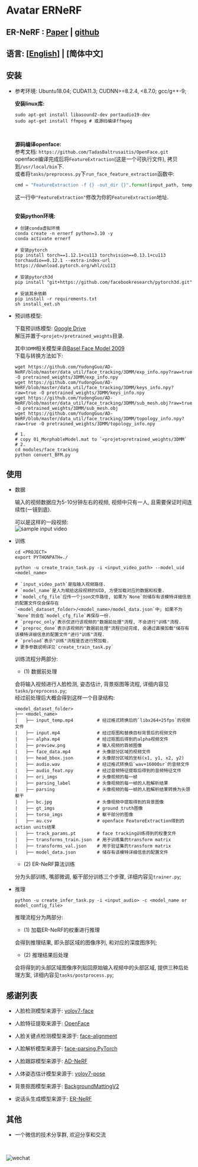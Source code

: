 # Avatar ERNeRF

## ER-NeRF : [Paper](https://arxiv.org/abs/2307.09323) | [github](https://github.com/Fictionarry/ER-NeRF.git)

## 语言: [[English](README.md)] | [简体中文]

## 安装

- 参考环境: Ubuntu18.04; CUDA11.3; CUDNN>=8.2.4, <8.7.0; gcc/g++-9;

    **安装linux库:**
    <br>
    ```shell
    sudo apt-get install libasound2-dev portaudio19-dev
    sudo apt-get install ffmpeg # 或源码编译ffmpeg
    ```
    <br>

    **源码编译openface:**
    <br>
    参考文档: `https://github.com/TadasBaltrusaitis/OpenFace.git`<br>
    openface编译完成后将`FeatureExtraction`(这是一个可执行文件), 拷贝到`/usr/local/bin`下.
    <br>
    或者将`tasks/preprocess.py`下`run_face_feature_extraction`函数中:
    ```python
    cmd = "FeatureExtraction -f {} -out_dir {}".format(input_path, temp_dir)
    ```
    这一行中`"FeatureExtraction"`修改为你的`FeatureExtraction`地址.
    <br>
    <br>

    **安装python环境:**
    <br>
    ```shell
    # 创建conda虚拟环境
    conda create -n ernerf python=3.10 -y
    conda activate ernerf

    # 安装pytorch
    pip install torch==1.12.1+cu113 torchvision==0.13.1+cu113 torchaudio==0.12.1 --extra-index-url https://download.pytorch.org/whl/cu113

    # 安装pytorch3d
    pip install "git+https://github.com/facebookresearch/pytorch3d.git"

    # 安装其余依赖
    pip install -r requirements.txt
    sh install_ext.sh
    ```

- 预训练模型:

    下载预训练模型: [Google Drive](https://drive.google.com/file/d/12kz5-UwWyKzTf7z2hFUO41Jx5wnTEbJy/view?usp=drive_link)<br>
    解压并置于`<projet>/pretrained_weights`目录.
    <br>

    其中`3DMM`相关模型来自[Basel Face Model 2009](https://faces.dmi.unibas.ch/bfm/main.php?nav=1-1-0&id=details)
    <br>
    下载与转换方法如下:

    ```shell
    wget https://github.com/YudongGuo/AD-NeRF/blob/master/data_util/face_tracking/3DMM/exp_info.npy?raw=true -O pretrained_weights/3DMM/exp_info.npy
    wget https://github.com/YudongGuo/AD-NeRF/blob/master/data_util/face_tracking/3DMM/keys_info.npy?raw=true -O pretrained_weights/3DMM/keys_info.npy
    wget https://github.com/YudongGuo/AD-NeRF/blob/master/data_util/face_tracking/3DMM/sub_mesh.obj?raw=true -O pretrained_weights/3DMM/sub_mesh.obj
    wget https://github.com/YudongGuo/AD-NeRF/blob/master/data_util/face_tracking/3DMM/topology_info.npy?raw=true -O pretrained_weights/3DMM/topology_info.npy
    ``` 

    ```shell
    # 1. 
    # copy 01_MorphableModel.mat to `<projet>pretrained_weights/3DMM`
    # 2.
    cd modules/face_tracking
    python convert_BFM.py
    ```

## 使用

- 数据

    输入的视频数据应为5-10分钟左右的视频, 视频中只有一人, 且需要保证时间连续性(一镜到底).
  
    可以是这样的一段视频:<br>
    ![sample input video](./docs/sample_video.gif)

- 训练

    ```shell
    cd <PROJECT>
    export PYTHONPATH=./

    python -u create_train_task.py -i <input_video_path> --model_uid <model_name>

    # `input_video_path`是指输入视频路径.
    # `model_name`是人为赋给这段视频的UID, 方便加载对应的数据和权重.
    # `model_cfg_file`应传一个json文件路径, 如果为`None`则储存有该模特详细信息的配置文件仅会保存在`<model_dataset_folder>/<model_name>/model_data.json`中; 如果不为`None`则会在`model_cfg_file`再保存一份.
    # `preproc_only`表示仅进行该视频的"数据前处理"流程, 不会进行"训练"流程.
    # `preproc_done`表示该视频的"数据前处理"流程已经完成, 会通过直接加载"储存有该模特详细信息的配置文件"进行"训练"流程.
    # `preload`表示"训练"流程是否进行预加载.
    # 更多参数说明详见`create_train_task.py`
    ```

    训练流程分两部分:
    <br>
    - (1) 数据前处理

    会将输入视频进行人脸检测, 姿态估计, 背景抠图等流程, 详细内容见`tasks/preprocess.py`;<br>
    经过前处理后大概会得到这样一个目录结构:
    ```
    <model_dataset_folder>
    ├── <model_name>
    |	├── input_temp.mp4         # 经过格式转换后的`libx264+25fps`的视频文件
    |	├── input.mp4              # 经过抠图和替换目标背景后的视频文件
    |	├── alpha.mp4              # 经过抠图后得到的alpha视频文件
    |	├── preview.png            # 输入视频的首帧图像
    |	├── face_data.mp4          # 头像部分区域的视频文件
    |	├── head_bbox.json         # 头像部分区域的坐标(x1, y1, x2, y2)
    |	├── audio.wav              # 经过格式转换后`wav+16000sr`的音频文件
    |	├── audio_feat.npy         # 经过音频特征提取后得到的音频特征文件
    |	├── ori_imgs               # 头像视频的每一帧
    |	├── parsing_label          # 头像视频的每一帧的人脸解析结果
    |	├── parsing                # 头像视频的每一帧的人脸解析结果转换为头颈躯干
    |	├── bc.jpg                 # 头像视频中提取得到的背景图像
    |	├── gt_imgs                # ground truth图像
    |	├── torso_imgs             # 躯干部分的图像
    |	├── au.csv                 # openface FeatureExtraction得到的action units结果
    |	├── track_params.pt        # face tracking训练得到的权重文件
    |	├── transforms_train.json  # 用于训练集的transform matrix
    |	├── transforms_val.json    # 用于验证集的transform matrix
    |	├── model_data.json        # 储存有该模特详细信息的配置文件

    ```

    - (2) ER-NeRF算法训练
    
    分为头部训练, 嘴部微调, 躯干部分训练三个步骤, 详细内容见`trainer.py`;<br>

- 推理

    ```shell
    python -u create_infer_task.py -i <input_audio> -c <model_name or model_config_file>
    ```

    推理流程分为两部分:
    <br>
    - (1) 加载ER-NeRF的权重进行推理
    
    会得到推理结果, 即头部区域的图像序列, 和对应的深度图序列; <br>
    
    - (2) 推理结果后处理

    会将得到的头部区域图像序列贴回原始输入视频中的头部区域, 提供三种后处理方案, 详细内容见`tasks/postprocess.py`;<br>


## 感谢列表

- 人脸检测模型来源于: [yolov7-face](https://github.com/derronqi/yolov7-face.git)

- 人脸特征提取来源于: [OpenFace](https://github.com/TadasBaltrusaitis/OpenFace.git)

- 人脸关键点检测模型来源于: [face-alignment](https://github.com/1adrianb/face-alignment.git)

- 人脸解析模型来源于: [face-parsing.PyTorch](https://github.com/zllrunning/face-parsing.PyTorch.git)

- 人脸跟踪模型来源于: [AD-NeRF](https://github.com/YudongGuo/AD-NeRF.git)

- 人体姿态估计模型来源于: [yolov7-pose](https://github.com/trancongman276/yolov7-pose.git)

- 背景抠图模型来源于: [BackgroundMattingV2](https://github.com/PeterL1n/BackgroundMattingV2.git)

- 说话头生成模型来源于: [ER-NeRF](https://github.com/Fictionarry/ER-NeRF.git)

## 其他

- 一个微信的技术分享群, 欢迎分享和交流
<br>

![wechat](./docs/wechat_group.jpg)
